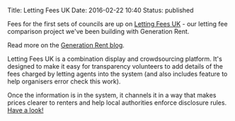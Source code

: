 Title: Letting Fees UK
Date: 2016-02-22 10:40
Status: published

Fees for the first sets of councils are up on [Letting Fees UK](http://lettingfees.co.uk) - our letting fee comparison project we've been building with Generation Rent.

Read more on the <a href="http://www.generationrent.org/a_new_resource_for_flathunters">Generation Rent blog</a>.

Letting Fees UK is a combination display and crowdsourcing platform. It's designed to make it easy for transparency volunteers to add details of the fees charged by letting agents into the system (and also includes feature to help organisers error check this work).

Once the information is in the system, it channels it in a way that makes prices clearer to renters and help local authorities enforce disclosure rules. [Have a look!](http://lettingfees.co.uk)